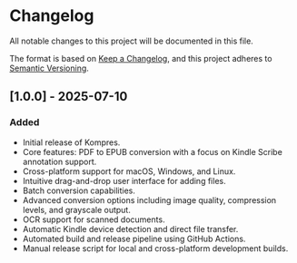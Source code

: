 # Changelog

All notable changes to this project will be documented in this file.

The format is based on [Keep a Changelog](https://keepachangelog.com/en/1.0.0/),
and this project adheres to [Semantic Versioning](https://semver.org/spec/v2.0.0.html).

## [1.0.0] - 2025-07-10

### Added

-   Initial release of Kompres.
-   Core features: PDF to EPUB conversion with a focus on Kindle Scribe annotation support.
-   Cross-platform support for macOS, Windows, and Linux.
-   Intuitive drag-and-drop user interface for adding files.
-   Batch conversion capabilities.
-   Advanced conversion options including image quality, compression levels, and grayscale output.
-   OCR support for scanned documents.
-   Automatic Kindle device detection and direct file transfer.
-   Automated build and release pipeline using GitHub Actions.
-   Manual release script for local and cross-platform development builds.